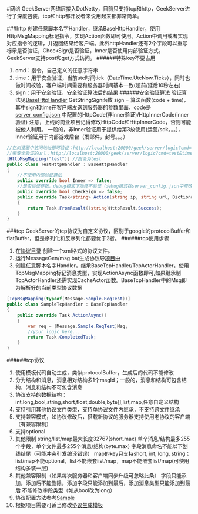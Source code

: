 #网络
GeekServer网络层接入DotNetty，目前只支持tcp和http，GeekServer进行了深度包装，tcp和http都开发者来说用起来都非常简单。

###http
创建任意脚本名字Handler，继承BaseHttpHandler，使用HttpMsgMapping标记指令，实现Action函数即可使用。Action中调用或者实现对应指令的逻辑，并返回结果给客户端。此外httpHandler还有2个字段可以重写标示是否验证，CheckSign是否验证，Inner是否使用内部验证方式。GeekServer支持post和get方式访问。
######特殊key不要占用
1. cmd：指令，自己定义的任意字符串
2. time：用于安全验证，当前utc时间tick（DateTime.UtcNow.Ticks），同时也做时间校验，客户端时间需要和服务器时间基本一致(超前/延后10秒左右)
3. sign：用于安全验证，安全验证算法后的结果
######安全验证算法
验证算法见[BaseHttpHandler](https://github.com/leeveel/GeekServer/GeekServer.Core/Net/Http/BaseHttpHandler.cs) GetStringSign函数
sign = 算法函数(code + time)，其中sign和time在客户端发送到服务器的参数里面，code是[server_config.json](https://github.com/leeveel/GeekServer/GeekServer.App/Config/server_config.json) 中配置的HttpCode(非inner验证)/HttpInnerCode(inner验证) 
注意，上线的商业项目记得修改HttpCode和HttpInnerCode，否则可能被他人利用。
一般的，非Inner验证用于提供给第3放使用(运营/sdk。。。)，Inner验证用于内部游戏后台（发邮件，封号。。。）
```csharp
//在浏览器中访问地址即可验证：http://localhost:20000/geek/server/logic?cmd=test
//带安全验证的url：http://localhost:20000/geek/server/logic?cmd=test&time=637574338045380003&sign=ad762402fc9c5275bbb68464cf30aac888
[HttpMsgMapping("test")] //指令为test
public class TestHttpHandler : BaseHttpHandler
{
	//不使用内部验证算法
	public override bool Inner => false;
	//是否验证参数，debug模式下始终不验证（debug模式在server_config.json中修改）
	public override bool CheckSign => false;
	public override Task<string> Action(string ip, string url, Dictionary<string, string> paramMap)
	{
		return Task.FromResult((string)HttpResult.Success);
	}
}
```

###tcp
GeekServer的tcp协议为自定义协议，区别于google的protocolBuffer和flatBuffer，但是序列化和反序列化都要优于2者。
######tcp使用步骤
1. 在[协议目录](https://github.com/leeveel/GeekServer/Tools/MessageGen/messages) 创建一个xml格式的协议文件。
2. 运行MessageGen/msg.bat生成协议导[项目中](https://github.com/leeveel/GeekServer/GeekServer.Hotfix/Generate/Messages)
3. 创建任意脚本名字Handler，继承BaseTcpHandler/TcpActorHandler，使用TcpMsgMapping标记消息类型，实现ActionAsync函数即可,如果继承制TcpActorHandler还需实现CacheActor函数。BaseTcpHandler中的Msg即为解析好的当前类型协议数据
```csharp
[TcpMsgMapping(typeof(Message.Sample.ReqTest))]
public class SampleTcpHandler : BaseTcpHandler
{
	public override Task ActionAsync()
	{
		var req = (Message.Sample.ReqTest)Msg;
		//your logic here...
		return Task.CompletedTask;
	}
}
```

######tcp协议
1. 使用模板代码自动生成，类似protocolBuffer，生成后的代码不能修改
2. 分为结构和消息，消息相对结构多1个msgId；一般的，消息和结构可包含结构，消息和结构不可包含消息
3. 协议支持的数据结构：int,long,bool,string,short,float,double,byte[],list,map,任意自定义结构
4. 支持引用其他协议文件类型，支持单协议文件内继承，不支持跨文件继承
5. 支持兼容模式，如协议修改后，搭载新协议的服务器支持使用老协议的客户端（有兼容限制）
6. 支持optional
7. 其他限制
	string/list/map最大长度32767(short.max)
	单个消息/结构最多255个字段，单个文件最多255个消息/结构(byte.max)
	字段消息命名不能以下划线结尾（可能冲突引发编译错误）
	map的key只支持short, int, long, string；list/map不能optional，list不能嵌套list/map，map不能嵌套list/map(可使用结构多装一层)
8. 其他兼容限制（如果每次服务器和客户端同步升级可忽略此条）
	字段只能添加，添加后不能删除，添加字段只能添加到最后，添加消息类型只能添加到最后
	不能修改字段类型（如从bool改为long）
9. 协议配置方法参考[Sample](https://github.com/leeveel/GeekServer/Tools/MessageGen/messages/Sample.xml)
10. 根据项目需要可适当修改[协议生成模板](https://github.com/leeveel/GeekServer/Tools/MessageGen/template)